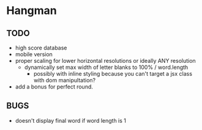 # Hangman

## TODO
- high score database
- mobile version
- proper scaling for lower horizontal resolutions or ideally ANY resolution
    - dynamically set max width of letter blanks to 100% / word.length 
        - possibly with inline styling because you can't target a jsx class with dom manipultation?
- add a bonus for perfect round.
## BUGS
- doesn't display final word if word length is 1
